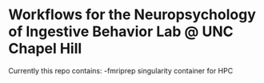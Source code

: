 # Workflows for the Neuropsychology of Ingestive Behavior Lab @  UNC Chapel Hill
Currently this repo contains:
  -fmriprep singularity container for HPC
   
